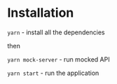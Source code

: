 # Installation 

`yarn` - install all the dependencies

then 

`yarn mock-server` - run mocked API

`yarn start` - run the application